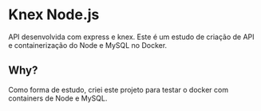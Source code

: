 # Knex Node.js

API desenvolvida com express e knex. Este é um estudo de criação de API e containerização do Node e MySQL no Docker.

## Why?

Como forma de estudo, criei este projeto para testar o docker com containers de Node e MySQL.
